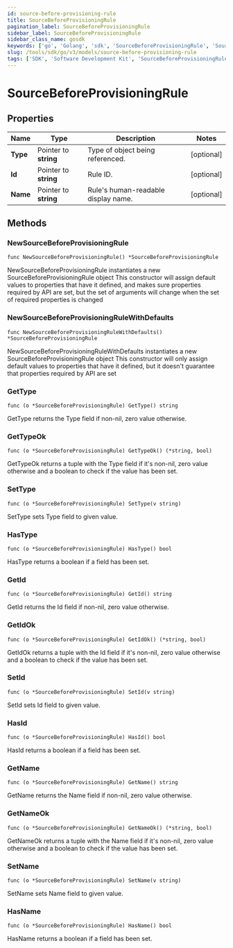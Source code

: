 ```yaml
---
id: source-before-provisioning-rule
title: SourceBeforeProvisioningRule
pagination_label: SourceBeforeProvisioningRule
sidebar_label: SourceBeforeProvisioningRule
sidebar_class_name: gosdk
keywords: ['go', 'Golang', 'sdk', 'SourceBeforeProvisioningRule', 'SourceBeforeProvisioningRule'] 
slug: /tools/sdk/go/v3/models/source-before-provisioning-rule
tags: ['SDK', 'Software Development Kit', 'SourceBeforeProvisioningRule', 'SourceBeforeProvisioningRule']
---
```


# SourceBeforeProvisioningRule

## Properties

Name | Type | Description | Notes
------------ | ------------- | ------------- | -------------
**Type** | Pointer to **string** | Type of object being referenced. | [optional] 
**Id** | Pointer to **string** | Rule ID. | [optional] 
**Name** | Pointer to **string** | Rule&#39;s human-readable display name. | [optional] 

## Methods

### NewSourceBeforeProvisioningRule

`func NewSourceBeforeProvisioningRule() *SourceBeforeProvisioningRule`

NewSourceBeforeProvisioningRule instantiates a new SourceBeforeProvisioningRule object
This constructor will assign default values to properties that have it defined,
and makes sure properties required by API are set, but the set of arguments
will change when the set of required properties is changed

### NewSourceBeforeProvisioningRuleWithDefaults

`func NewSourceBeforeProvisioningRuleWithDefaults() *SourceBeforeProvisioningRule`

NewSourceBeforeProvisioningRuleWithDefaults instantiates a new SourceBeforeProvisioningRule object
This constructor will only assign default values to properties that have it defined,
but it doesn't guarantee that properties required by API are set

### GetType

`func (o *SourceBeforeProvisioningRule) GetType() string`

GetType returns the Type field if non-nil, zero value otherwise.

### GetTypeOk

`func (o *SourceBeforeProvisioningRule) GetTypeOk() (*string, bool)`

GetTypeOk returns a tuple with the Type field if it's non-nil, zero value otherwise
and a boolean to check if the value has been set.

### SetType

`func (o *SourceBeforeProvisioningRule) SetType(v string)`

SetType sets Type field to given value.

### HasType

`func (o *SourceBeforeProvisioningRule) HasType() bool`

HasType returns a boolean if a field has been set.

### GetId

`func (o *SourceBeforeProvisioningRule) GetId() string`

GetId returns the Id field if non-nil, zero value otherwise.

### GetIdOk

`func (o *SourceBeforeProvisioningRule) GetIdOk() (*string, bool)`

GetIdOk returns a tuple with the Id field if it's non-nil, zero value otherwise
and a boolean to check if the value has been set.

### SetId

`func (o *SourceBeforeProvisioningRule) SetId(v string)`

SetId sets Id field to given value.

### HasId

`func (o *SourceBeforeProvisioningRule) HasId() bool`

HasId returns a boolean if a field has been set.

### GetName

`func (o *SourceBeforeProvisioningRule) GetName() string`

GetName returns the Name field if non-nil, zero value otherwise.

### GetNameOk

`func (o *SourceBeforeProvisioningRule) GetNameOk() (*string, bool)`

GetNameOk returns a tuple with the Name field if it's non-nil, zero value otherwise
and a boolean to check if the value has been set.

### SetName

`func (o *SourceBeforeProvisioningRule) SetName(v string)`

SetName sets Name field to given value.

### HasName

`func (o *SourceBeforeProvisioningRule) HasName() bool`

HasName returns a boolean if a field has been set.


